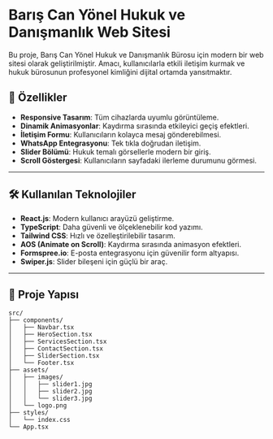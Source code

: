 # Barış Can Yönel Hukuk ve Danışmanlık Web Sitesi

Bu proje, Barış Can Yönel Hukuk ve Danışmanlık Bürosu için modern bir web sitesi olarak geliştirilmiştir. Amacı, kullanıcılarla etkili iletişim kurmak ve hukuk bürosunun profesyonel kimliğini dijital ortamda yansıtmaktır.

## 🎯 Özellikler
- **Responsive Tasarım**: Tüm cihazlarda uyumlu görüntüleme.
- **Dinamik Animasyonlar**: Kaydırma sırasında etkileyici geçiş efektleri.
- **İletişim Formu**: Kullanıcıların kolayca mesaj gönderebilmesi.
- **WhatsApp Entegrasyonu**: Tek tıkla doğrudan iletişim.
- **Slider Bölümü**: Hukuk temalı görsellerle modern bir giriş.
- **Scroll Göstergesi**: Kullanıcıların sayfadaki ilerleme durumunu görmesi.

---

## 🛠️ Kullanılan Teknolojiler
- **React.js**: Modern kullanıcı arayüzü geliştirme.
- **TypeScript**: Daha güvenli ve ölçeklenebilir kod yazımı.
- **Tailwind CSS**: Hızlı ve özelleştirilebilir tasarım.
- **AOS (Animate on Scroll)**: Kaydırma sırasında animasyon efektleri.
- **Formspree.io**: E-posta entegrasyonu için güvenilir form altyapısı.
- **Swiper.js**: Slider bileşeni için güçlü bir araç.

---

## 📂 Proje Yapısı
```plaintext
src/
├── components/
│   ├── Navbar.tsx
│   ├── HeroSection.tsx
│   ├── ServicesSection.tsx
│   ├── ContactSection.tsx
│   ├── SliderSection.tsx
│   └── Footer.tsx
├── assets/
│   ├── images/
│   │   ├── slider1.jpg
│   │   ├── slider2.jpg
│   │   └── slider3.jpg
│   └── logo.png
├── styles/
│   └── index.css
└── App.tsx
